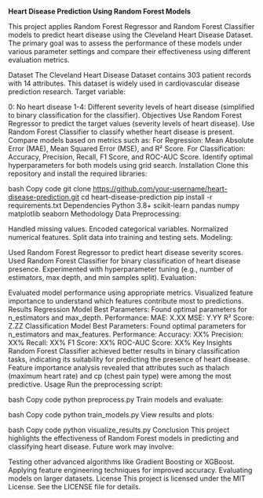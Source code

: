 **Heart Disease Prediction Using Random Forest Models**

This project applies Random Forest Regressor and Random Forest Classifier models to predict heart disease using the Cleveland Heart Disease Dataset. The primary goal was to assess the performance of these models under various parameter settings and compare their effectiveness using different evaluation metrics.

Dataset
The Cleveland Heart Disease Dataset contains 303 patient records with 14 attributes. This dataset is widely used in cardiovascular disease prediction research.
Target variable:

0: No heart disease
1-4: Different severity levels of heart disease (simplified to binary classification for the classifier).
Objectives
Use Random Forest Regressor to predict the target values (severity levels of heart disease).
Use Random Forest Classifier to classify whether heart disease is present.
Compare models based on metrics such as:
For Regression: Mean Absolute Error (MAE), Mean Squared Error (MSE), and R² Score.
For Classification: Accuracy, Precision, Recall, F1 Score, and ROC-AUC Score.
Identify optimal hyperparameters for both models using grid search.
Installation
Clone this repository and install the required libraries:

bash
Copy code
git clone https://github.com/your-username/heart-disease-prediction.git
cd heart-disease-prediction
pip install -r requirements.txt
Dependencies
Python 3.8+
scikit-learn
pandas
numpy
matplotlib
seaborn
Methodology
Data Preprocessing:

Handled missing values.
Encoded categorical variables.
Normalized numerical features.
Split data into training and testing sets.
Modeling:

Used Random Forest Regressor to predict heart disease severity scores.
Used Random Forest Classifier for binary classification of heart disease presence.
Experimented with hyperparameter tuning (e.g., number of estimators, max depth, and min samples split).
Evaluation:

Evaluated model performance using appropriate metrics.
Visualized feature importance to understand which features contribute most to predictions.
Results
Regression Model
Best Parameters: Found optimal parameters for n_estimators and max_depth.
Performance:
MAE: X.XX
MSE: Y.YY
R² Score: Z.ZZ
Classification Model
Best Parameters: Found optimal parameters for n_estimators and max_features.
Performance:
Accuracy: XX%
Precision: XX%
Recall: XX%
F1 Score: XX%
ROC-AUC Score: XX%
Key Insights
Random Forest Classifier achieved better results in binary classification tasks, indicating its suitability for predicting the presence of heart disease.
Feature importance analysis revealed that attributes such as thalach (maximum heart rate) and cp (chest pain type) were among the most predictive.
Usage
Run the preprocessing script:

bash
Copy code
python preprocess.py
Train models and evaluate:

bash
Copy code
python train_models.py
View results and plots:

bash
Copy code
python visualize_results.py
Conclusion
This project highlights the effectiveness of Random Forest models in predicting and classifying heart disease. Future work may involve:

Testing other advanced algorithms like Gradient Boosting or XGBoost.
Applying feature engineering techniques for improved accuracy.
Evaluating models on larger datasets.
License
This project is licensed under the MIT License. See the LICENSE file for details.
